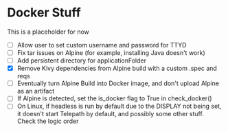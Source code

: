 # Docker Stuff
This is a placeholder for now

- [ ] Allow user to set custom username and password for TTYD
- [ ] Fix tar issues on Alpine (for example, installing Java doesn't work)
- [ ] Add persistent directory for applicationFolder
- [x] Remove Kivy dependencies from Alpine build with a custom .spec and reqs
- [ ] Eventually turn Alpine Build into Docker image, and don't upload Alpine as an artifact
- [ ] If Alpine is detected, set the is_docker flag to True in check_docker()
- [ ] On Linux, if headless is run by default due to the DISPLAY not being set, it doesn't start Telepath by default, and possibly some other stuff. Check the logic order
